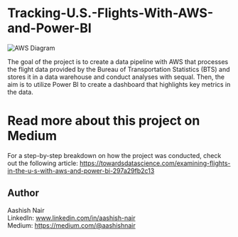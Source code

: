 # Tracking-U.S.-Flights-With-AWS-and-Power-BI

![AWS Diagram](https://github.com/anair123/Tracking-U.S.-Flights-With-AWS-and-Power-BI/assets/47230033/2db2d536-d5b2-4d51-bf41-eea9d7652d00)


The goal of the project is to create a data pipeline with AWS that processes the flight data provided by the Bureau of Transportation Statistics (BTS) and stores it in a data warehouse and conduct analyses with sequal. Then, the aim is to utilize Power BI to create a dashboard that highlights key metrics in the data.  

# Read more about this project on Medium
For a step-by-step breakdown on how the project was conducted, check out the following article: https://towardsdatascience.com/examining-flights-in-the-u-s-with-aws-and-power-bi-297a29fb2c13

## Author
Aashish Nair  
LinkedIn: www.linkedin.com/in/aashish-nair  
Medium: https://medium.com/@aashishnair

